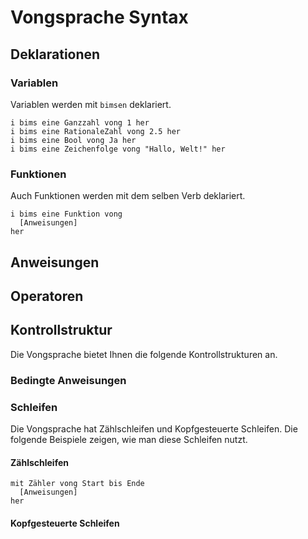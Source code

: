 # Vongsprache Syntax

## Deklarationen

### Variablen

Variablen werden mit `bimsen` deklariert.

```
i bims eine Ganzzahl vong 1 her
i bims eine RationaleZahl vong 2.5 her
i bims eine Bool vong Ja her
i bims eine Zeichenfolge vong "Hallo, Welt!" her
```

### Funktionen

Auch Funktionen werden mit dem selben Verb deklariert.

```
i bims eine Funktion vong
  [Anweisungen]
her
```

## Anweisungen

## Operatoren

## Kontrollstruktur

Die Vongsprache bietet Ihnen die folgende Kontrollstrukturen an.

### Bedingte Anweisungen

### Schleifen

Die Vongsprache hat Zählschleifen und Kopfgesteuerte Schleifen. Die folgende Beispiele zeigen, wie man diese Schleifen nutzt.

#### Zählschleifen

```
mit Zähler vong Start bis Ende
  [Anweisungen]
her
```

#### Kopfgesteuerte Schleifen
